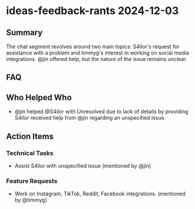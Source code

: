 # ideas-feedback-rants 2024-12-03

## Summary

The chat segment revolves around two main topics: S4ilor's request for assistance with a problem and timmyg's interest in working on social media integrations. @jin offered help, but the nature of the issue remains unclear.

## FAQ

## Who Helped Who

- @jin helped @S4ilor with Unresolved due to lack of details by providing S4ilor received help from @jin regarding an unspecified issue.

## Action Items

### Technical Tasks

- Assist S4ilor with unspecified issue (mentioned by @jin)

### Feature Requests

- Work on Instagram, TikTok, Reddit, Facebook integrations. (mentioned by @timmyg)
